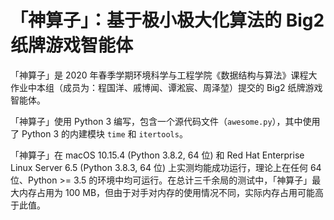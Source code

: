 # 「神算子」：基于极小极大化算法的 Big2 纸牌游戏智能体

「神算子」是 2020 年春季学期环境科学与工程学院《数据结构与算法》课程大作业中本组（成员为：程国洋、戚博闻、谭淞宸、周泽堃）提交的 Big2 纸牌游戏智能体。

「神算子」使用 Python 3 编写，包含一个源代码文件（`awesome.py`），其中使用了 Python 3 的内建模块 `time` 和 `itertools`。

「神算子」在 macOS 10.15.4 (Python 3.8.2, 64 位) 和 Red Hat Enterprise Linux Server 6.5 (Python 3.8.3, 64 位) 上实测均能成功运行，理论上在任何 64 位、Python >= 3.5 的环境中均可运行。在总计三千余局的测试中，「神算子」最大内存占用为 100 MB，但由于对手对内存的使用情况不同，实际内存占用可能高于此值。